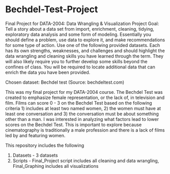 # Bechdel-Test-Project
Final Project for DATA-2004: Data Wrangling & Visualization 
Project Goal: Tell a story about a data set from import, enrichment, cleaning, tidying, exploratory data analysis and some form of modeling. Essentially you should define a problem, use data to explore it, and make recommendations for some type of action. Use one of the following provided datasets. Each has its own strengths, weaknesses, and challenges and should highlight the data wrangling and cleaning skills you have learned through the term. They will also likely require you to further develop some skills beyond the confines of class. You will be required to locate additional data that can enrich the data you have been provided.

Chosen dataset: Bechdel test (Source: bechdeltest.com)

This was my final project for my DATA-2004 course. The Bechdel Test was created to emphasize female representation, or the lack of, in television and film. Films can score 0 - 3 on the Bechdel Test based on the following criteria 1) includes at least two named women, 2) the women must have at least one conversation and 3) the conversation must be about something other than a man. I was interested in analyzing what factors lead to lower scores on the Bechdel Test. This is important to explore because cinematography is traditionally a male profession and there is a lack of films led by and featuring women.

This repository includes the following
  1. Datasets - 3 datasets
  2. Scripts - Final_Project script includes all cleaning and data wrangling, Final_Graphing includes all visualizations
